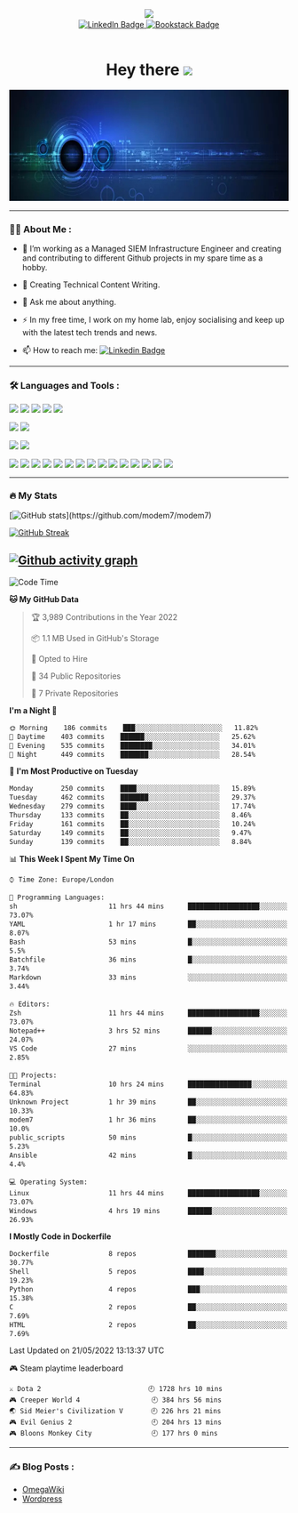 <div id="header" align="center">
  <img src="https://media.giphy.com/media/f3iwJFOVOwuy7K6FFw/giphy.gif" width="300"/>
<div id="badges">
  <a href="https://www.linkedin.com/in/alexlaneit/">
    <img src="https://img.shields.io/badge/LinkedIn-blue?style=for-the-badge&logo=linkedin&logoColor=white" alt="LinkedIn Badge"/>
  </a>
  <a href="https://omegawiki.modem7.com">
  <img src="https://img.shields.io/badge/Bookstack-blue?style=for-the-badge&logo=BookStack&logoColor=white" alt="Bookstack Badge"/>
  </a>
</div>
  <img src="https://komarev.com/ghpvc/?username=modem7&style=flat-square&color=blue" alt=""/>
<h1>
  Hey there
  <img src="https://media.giphy.com/media/hvRJCLFzcasrR4ia7z/giphy.gif" width="30px"/>
</h1>
</div>

<div align="center">
  <img src="https://github.com/modem7/MiscAssets/blob/master/images/ezgif-6-79e26c05da.jpg" width="800" height="200"/>
</div>

---

### :man_technologist: About Me :
- :telescope: I’m working as a Managed SIEM Infrastructure Engineer and creating and contributing to different Github projects in my spare time as a hobby.

- :seedling: Creating Technical Content Writing.

- 💬 Ask me about anything.

- :zap: In my free time, I work on my home lab, enjoy socialising and keep up with the latest tech trends and news.

- :mailbox: How to reach me: [![Linkedin Badge](https://img.shields.io/badge/-AlexLaneIT-blue?style=flat&logo=Linkedin&logoColor=white)](https://www.linkedin.com/in/alexlaneit/)

---

### :hammer_and_wrench: Languages and Tools :
![](https://img.shields.io/badge/OS-Centos-informational?style=flat&logo=centos&logoColor=white&color=981e32)
![](https://img.shields.io/badge/OS-Debian-informational?style=flat&logo=debian&logoColor=white&color=981e32)
![](https://img.shields.io/badge/OS-RHEL-informational?style=flat&logo=red-hat&logoColor=white&color=981e32)
![](https://img.shields.io/badge/OS-Ubuntu-informational?style=flat&logo=ubuntu&logoColor=white&color=981e32)
![](https://img.shields.io/badge/OS-Windows-informational?style=flat&logo=windows&logoColor=white&color=981e32)

![](https://img.shields.io/badge/Editor-Notepad++-informational?style=flat&logo=notepadplusplus&logoColor=white&color=981e32)
![](https://img.shields.io/badge/Editor-Visual_Studio_Code-informational?style=flat&logo=visual-studio-code&logoColor=white&color=981e32)


![](https://img.shields.io/badge/Shell-Bash-informational?style=flat&logo=gnu-bash&logoColor=white&color=981e32)
![](https://img.shields.io/badge/Shell-ZSH-informational?style=flat&logo=gnu-bash&logoColor=white&color=981e32)

![](https://img.shields.io/badge/Tools-3CX-informational?style=flat&logoColor=white&color=981e32)
![](https://img.shields.io/badge/Tools-Ansible-informational?style=flat&logo=ansible&logoColor=white&color=981e32)
![](https://img.shields.io/badge/Tools-Arduino-informational?style=flat&logo=arduino&logoColor=white&color=981e32)
![](https://img.shields.io/badge/Tools-Borg-informational?style=flat&logoColor=white&color=981e32)
![](https://img.shields.io/badge/Tools-Docker-informational?style=flat&logo=docker&logoColor=white&color=981e32)
![](https://img.shields.io/badge/Tools-Drone_CI-informational?style=flat&logo=drone&logoColor=white&color=981e32)
![](https://img.shields.io/badge/Tools-Git-informational?style=flat&logo=git&logoColor=white&color=981e32)
![](https://img.shields.io/badge/Tools-Github-informational?style=flat&logo=github&logoColor=white&color=981e32)
![](https://img.shields.io/badge/Tools-Gitlab-informational?style=flat&logo=gitlab&logoColor=white&color=981e32)
![](https://img.shields.io/badge/Tools-Jira-informational?style=flat&logo=jira&logoColor=white&color=981e32)
![](https://img.shields.io/badge/Tools-Kanban-informational?style=flat&logoColor=white&color=981e32)
![](https://img.shields.io/badge/Tools-Nginx-informational?style=flat&logo=nginx&logoColor=white&color=981e32)
![](https://img.shields.io/badge/Tools-Raspberry_Pi-informational?style=flat&logo=raspberry-pi&logoColor=white&color=981e32)
![](https://img.shields.io/badge/Tools-Snyk-informational?style=flat&logo=snyk&logoColor=white&color=981e32)
![](https://img.shields.io/badge/Tools-Traefik-informational?style=flat&logoColor=white&color=981e32)

---

### :fire: My Stats
[![GitHub stats](https://github-readme-stats.vercel.app/api?username=modem7&show_icons=true&theme=codeSTACKr&count_private=true")](https://github.com/modem7/modem7)

[![GitHub Streak](http://github-readme-streak-stats.herokuapp.com?user=modem7&theme=elegant&hide_border=true&date_format=j%20M%5B%20Y%5D&background=DD272700)](https://git.io/streak-stats)

[![Github activity graph](https://activity-graph.herokuapp.com/graph?username=modem7&theme=elegant&custom_title=Contribution%20Graph&hide_border=true&bg_color=%20)](https://github.com/modem7/modem7)
---

<!--START_SECTION:waka-->
![Code Time](http://img.shields.io/badge/Code%20Time-0%20secs-blue)

**🐱 My GitHub Data** 

> 🏆 3,989 Contributions in the Year 2022
 > 
> 📦 1.1 MB Used in GitHub's Storage 
 > 
> 💼 Opted to Hire
 > 
> 📜 34 Public Repositories 
 > 
> 🔑 7 Private Repositories  
 > 
**I'm a Night 🦉** 

```text
🌞 Morning    186 commits    ███░░░░░░░░░░░░░░░░░░░░░░   11.82% 
🌆 Daytime    403 commits    ██████░░░░░░░░░░░░░░░░░░░   25.62% 
🌃 Evening    535 commits    ████████░░░░░░░░░░░░░░░░░   34.01% 
🌙 Night      449 commits    ███████░░░░░░░░░░░░░░░░░░   28.54%

```
📅 **I'm Most Productive on Tuesday** 

```text
Monday       250 commits    ████░░░░░░░░░░░░░░░░░░░░░   15.89% 
Tuesday      462 commits    ███████░░░░░░░░░░░░░░░░░░   29.37% 
Wednesday    279 commits    ████░░░░░░░░░░░░░░░░░░░░░   17.74% 
Thursday     133 commits    ██░░░░░░░░░░░░░░░░░░░░░░░   8.46% 
Friday       161 commits    ██░░░░░░░░░░░░░░░░░░░░░░░   10.24% 
Saturday     149 commits    ██░░░░░░░░░░░░░░░░░░░░░░░   9.47% 
Sunday       139 commits    ██░░░░░░░░░░░░░░░░░░░░░░░   8.84%

```


📊 **This Week I Spent My Time On** 

```text
⌚︎ Time Zone: Europe/London

💬 Programming Languages: 
sh                       11 hrs 44 mins      ██████████████████░░░░░░░   73.07% 
YAML                     1 hr 17 mins        ██░░░░░░░░░░░░░░░░░░░░░░░   8.07% 
Bash                     53 mins             █░░░░░░░░░░░░░░░░░░░░░░░░   5.5% 
Batchfile                36 mins             █░░░░░░░░░░░░░░░░░░░░░░░░   3.74% 
Markdown                 33 mins             ░░░░░░░░░░░░░░░░░░░░░░░░░   3.44%

🔥 Editors: 
Zsh                      11 hrs 44 mins      ██████████████████░░░░░░░   73.07% 
Notepad++                3 hrs 52 mins       ██████░░░░░░░░░░░░░░░░░░░   24.07% 
VS Code                  27 mins             ░░░░░░░░░░░░░░░░░░░░░░░░░   2.85%

🐱‍💻 Projects: 
Terminal                 10 hrs 24 mins      ████████████████░░░░░░░░░   64.83% 
Unknown Project          1 hr 39 mins        ██░░░░░░░░░░░░░░░░░░░░░░░   10.33% 
modem7                   1 hr 36 mins        ██░░░░░░░░░░░░░░░░░░░░░░░   10.0% 
public_scripts           50 mins             █░░░░░░░░░░░░░░░░░░░░░░░░   5.23% 
Ansible                  42 mins             █░░░░░░░░░░░░░░░░░░░░░░░░   4.4%

💻 Operating System: 
Linux                    11 hrs 44 mins      ██████████████████░░░░░░░   73.07% 
Windows                  4 hrs 19 mins       ██████░░░░░░░░░░░░░░░░░░░   26.93%

```

**I Mostly Code in Dockerfile** 

```text
Dockerfile               8 repos             ███████░░░░░░░░░░░░░░░░░░   30.77% 
Shell                    5 repos             ████░░░░░░░░░░░░░░░░░░░░░   19.23% 
Python                   4 repos             ███░░░░░░░░░░░░░░░░░░░░░░   15.38% 
C                        2 repos             ██░░░░░░░░░░░░░░░░░░░░░░░   7.69% 
HTML                     2 repos             ██░░░░░░░░░░░░░░░░░░░░░░░   7.69%

```



 Last Updated on 21/05/2022 13:13:37 UTC
<!--END_SECTION:waka-->

<!-- steam-box start -->
🎮 Steam playtime leaderboard
```text
⚔️ Dota 2                           🕘 1728 hrs 10 mins
🎮 Creeper World 4                  🕘 384 hrs 56 mins
🌏 Sid Meier's Civilization V       🕘 226 hrs 21 mins
🎮 Evil Genius 2                    🕘 204 hrs 13 mins
🎮 Bloons Monkey City               🕘 177 hrs 0 mins
```
<!-- Powered by https://github.com/YouEclipse/steam-box . -->
<!-- steam-box end -->

---

### :writing_hand: Blog Posts :
- [OmegaWiki](https://omegawiki.modem7.com)
- [Wordpress](https://modem7.wordpress.com)
